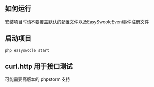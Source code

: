 
## 如何运行
安装项目时请不要覆盖默认的配置文件以及EasySwooleEvent事件注册文件

## 启动项目
````
php easyswoole start
````

## curl.http  用于接口测试
可能需要高版本的 phpstorm 支持